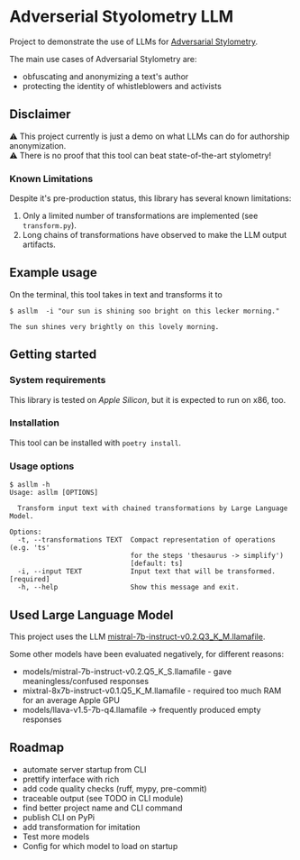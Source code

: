 # Adverserial Styolometry LLM

Project to demonstrate the use of LLMs for [Adversarial Stylometry](https://en.wikipedia.org/wiki/Adversarial_stylometry).

The main use cases of Adversarial Stylometry are:

* obfuscating and anonymizing a text's author
* protecting the identity of whistleblowers and activists

## Disclaimer

⚠️ This project currently is just a demo on what LLMs can do for authorship anonymization.<br>
⚠️ There is no proof that this tool can beat state-of-the-art stylometry!

### Known Limitations

Despite it's pre-production status, this library has several known limitations:

1. Only a limited number of transformations are implemented (see `transform.py`).
2. Long chains of transformations have observed to make the LLM output artifacts.

## Example usage

On the terminal, this tool takes in text and transforms it to 

```
$ asllm  -i "our sun is shining soo bright on this lecker morning."

The sun shines very brightly on this lovely morning.
```

## Getting started
### System requirements

This library is tested on *Apple Silicon*, but it is expected to run on x86, too.

### Installation

This tool can be installed with `poetry install`.

### Usage options

```
$ asllm -h
Usage: asllm [OPTIONS]

  Transform input text with chained transformations by Large Language Model.

Options:
  -t, --transformations TEXT  Compact representation of operations (e.g. 'ts'
                              for the steps 'thesaurus -> simplify')
                              [default: ts]
  -i, --input TEXT            Input text that will be transformed.  [required]
  -h, --help                  Show this message and exit.
```

## Used Large Language Model

This project uses the LLM [mistral-7b-instruct-v0.2.Q3_K_M.llamafile](https://huggingface.co/jartine/Mistral-7B-Instruct-v0.2-llamafile).

Some other models have been evaluated negatively, for different reasons:
* models/mistral-7b-instruct-v0.2.Q5_K_S.llamafile - gave meaningless/confused responses
* mixtral-8x7b-instruct-v0.1.Q5_K_M.llamafile - required too much RAM for an average Apple GPU
* models/llava-v1.5-7b-q4.llamafile -> frequently produced empty responses

## Roadmap
* automate server startup from CLI
* prettify interface with rich
* add code quality checks (ruff, mypy, pre-commit)
* traceable output (see TODO in CLI module)
* find better project name and CLI command
* publish CLI on PyPi
* add transformation for imitation
* Test more models
* Config for which model to load on startup
